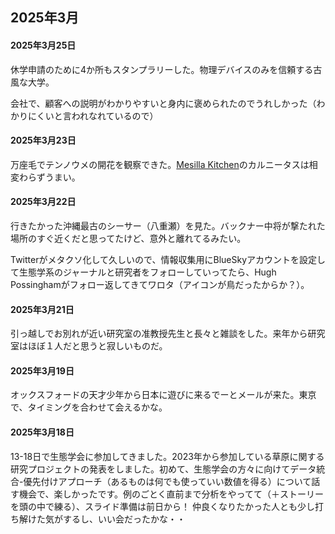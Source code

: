 ## 2025年3月


#### 2025年3月25日

休学申請のために4か所もスタンプラリーした。物理デバイスのみを信頼する古風な大学。

会社で、顧客への説明がわかりやすいと身内に褒められたのでうれしかった（わかりにくいと言われなれているので）

#### 2025年3月23日

万座毛でテンノウメの開花を観察できた。<a href="https://maps.app.goo.gl/T8LZEoYVNioZfNKQ8">Mesilla Kitchen</a>のカルニータスは相変わらずうまい。

#### 2025年3月22日

行きたかった沖縄最古のシーサー（八重瀬）を見た。バックナー中将が撃たれた場所のすぐ近くだと思ってたけど、意外と離れてるみたい。

Twitterがメタクソ化して久しいので、情報収集用にBlueSkyアカウントを設定して生態学系のジャーナルと研究者をフォローしていってたら、Hugh Possinghamがフォロー返してきてワロタ（アイコンが鳥だったからか？）。

#### 2025年3月21日

引っ越しでお別れが近い研究室の准教授先生と長々と雑談をした。来年から研究室はほぼ１人だと思うと寂しいものだ。

#### 2025年3月19日

オックスフォードの天才少年から日本に遊びに来るでーとメールが来た。東京で、タイミングを合わせて会えるかな。

#### 2025年3月18日

13-18日で生態学会に参加してきました。2023年から参加している草原に関する研究プロジェクトの発表をしました。初めて、生態学会の方々に向けてデータ統合-優先付けアプローチ（あるものは何でも使っていい数値を得る）について話す機会で、楽しかったです。例のごとく直前まで分析をやってて（＋ストーリーを頭の中で練る）、スライド準備は前日から！
仲良くなりたかった人とも少し打ち解けた気がするし、いい会だったかな・・







